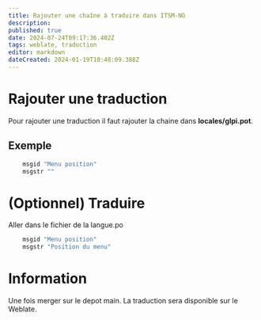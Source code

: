 ```yaml
---
title: Rajouter une chaîne à traduire dans ITSM-NG
description: 
published: true
date: 2024-07-24T09:17:36.402Z
tags: weblate, traduction
editor: markdown
dateCreated: 2024-01-19T10:48:09.388Z
---
```


# Rajouter une traduction
Pour rajouter une traduction il faut rajouter la chaine dans **locales/glpi.pot**.

## Exemple
```ruby
	msgid "Menu position"
	msgstr ""
```

# (Optionnel) Traduire
Aller dans le fichier de la langue.po
```ruby
	msgid "Menu position"
	msgstr "Position du menu"
```

# Information
Une fois merger sur le depot main. La traduction sera disponible sur le Weblate.